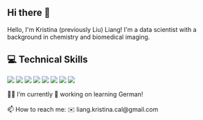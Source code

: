 ## Hi there 👋

Hello, I'm Kristina (previously Liu) Liang! I'm a data scientist with a background in chemistry and biomedical imaging.



## 💻 Technical Skills
<p>
   <img src="https://img.shields.io/badge/-Python-05122A?style=flat&logo=python">
   <img src="https://img.shields.io/badge/-Git-05122A?style=flat&logo=git">
   <img src="https://img.shields.io/badge/TensorFlow-FF3F06?style=flat&logo=tensorflow&logoColor=white">
   <img src="https://img.shields.io/badge/scikit-learn-black?logo=scikit-learn">
   <img src="https://img.shields.io/badge/-SQL-000?&logo=MySQL&logoColor=4479A1">
   <img src="https://img.shields.io/badge/Pandas-150458?logo=pandas&logoColor=fff)">
   <img src = "https://custom-icon-badges.demolab.com/badge/Matplotlib-71D291?logo=matplotlib&logoColor=fff)">
   <img src = "https://img.shields.io/badge/NumPy-4DABCF?logo=numpy&logoColor=fff">
</p>

<p>
👨‍💻 I’m currently 🔧 working on learning German!
 <br>
<br>
📫 How to reach me: ✉️ liang.kristina.cal@gmail.com 

</p>

<!--
**liu-kristina/liu-kristina** is a ✨ _special_ ✨ repository because its `README.md` (this file) appears on your GitHub profile.

Here are some ideas to get you started:

- 🔭 I’m currently working on ...
- 🌱 I’m currently learning ...
- 👯 I’m looking to collaborate on ...
- 🤔 I’m looking for help with ...
- 💬 Ask me about ...
- 📫 How to reach me: ...
- 😄 Pronouns: ...
- ⚡ Fun fact: ...
-->

